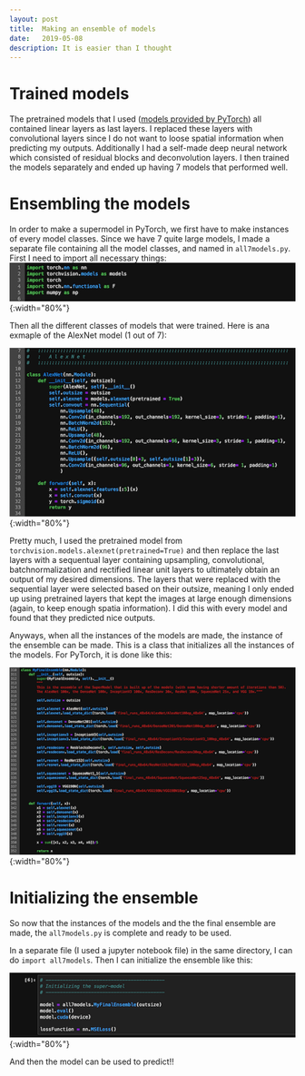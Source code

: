```yaml
---
layout: post
title:  Making an ensemble of models
date:   2019-05-08
description: It is easier than I thought
---
```


# Trained models
The pretrained models that I used ([models provided by PyTorch](https://pytorch.org/docs/stable/torchvision/models.html)) all contained linear layers as last layers. I replaced these layers with convolutional layers since I do not want to loose spatial information when predicting my outputs. Additionally I had a self-made deep neural network which consisted of residual blocks and deconvolution layers. I then trained the models separately and ended up having 7 models that performed well. 

# Ensembling the models

In order to make a supermodel in PyTorch, we first have to make instances of every model classes. Since we have 7 quite large models, I made a separate file containing all the model classes, and named in `all7models.py`. First I need to import all necessary things:
![imports](/assets/img/blog_img/blog4/imports1.png){:width="80%"}


Then all the different classes of models that were trained. Here is ana exmaple of the AlexNet model (1 out of 7):


![AlexNet](/assets/img/blog_img/blog4/AlexNetInstance.png "AlexNet"){:width="80%"}

Pretty much, I used the pretrained model from `torchvision.models.alexnet(pretrained=True)` and then replace the last layers with a sequentual layer containing upsampling, convolutional, batchnormalization and rectified linear unit layers to ultimately obtain an output of my desired dimensions. The layers that were replaced with the sequential layer were selected based on their outsize, meaning I only ended up using pretrained layers that kept the images at large enough dimensions (again, to keep enough spatia information). I did this with every model and found that they predicted nice outputs.

Anyways, when all the instances of the models are made, the instance of the ensemble can be made. This is a class that initializes all the instances of the models. For PyTorch, it is done like this:

![Ensemble](/assets/img/blog_img/blog4/EnsembleInstance.png "Ensemble"){:width="80%"}


# Initializing the ensemble
So now that the instances of the models and the the final ensemble are made, the `all7models.py` is complete and ready to be used.

In a separate file (I used a jupyter notebook file) in the same directory, I can do `import all7models`. Then I can initialize the ensemble like this: 

![Initialize](/assets/img/blog_img/blog4/InitEnsem.png "initialize"){:width="80%"}

And then the model can be used to predict!!